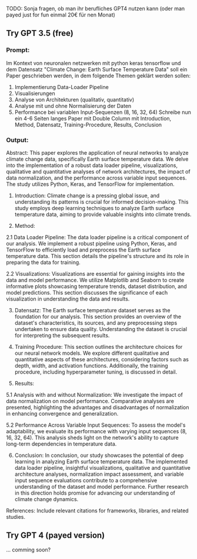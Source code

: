 TODO: Sonja fragen, ob man ihr berufliches GPT4 nutzen kann (oder man payed just for fun einmal 20€ für nen Monat)

## Try GPT 3.5 (free)

### Prompt:

Im Kontext von neuronalen netzwerken mit python keras tensorflow und dem Datensatz "Climate Change: Earth Surface Temperature Data" soll ein Paper geschrieben werden, in dem folgende Themen geklärt werden sollen:
1. Implementierung Data-Loader Pipeline
2. Visualisierungen
3. Analyse von Architekturen (qualitativ, quantitativ)
4. Analyse mit und ohne Normalisierung der Daten
5. Performance bei variablen Input-Sequenzen (8, 16, 32, 64)
Schreibe nun ein 4-6 Seiten langes Paper mit Double Column mit Introduction, Method, Datensatz, Training-Procedure, Results, Conclusion

### Output:

Abstract:
This paper explores the application of neural networks to analyze climate change data, specifically Earth surface temperature data. We delve into the implementation of a robust data loader pipeline, visualizations, qualitative and quantitative analyses of network architectures, the impact of data normalization, and the performance across variable input sequences. The study utilizes Python, Keras, and TensorFlow for implementation.

1. Introduction:
Climate change is a pressing global issue, and understanding its patterns is crucial for informed decision-making. This study employs deep learning techniques to analyze Earth surface temperature data, aiming to provide valuable insights into climate trends.

2. Method:

2.1 Data Loader Pipeline:
The data loader pipeline is a critical component of our analysis. We implement a robust pipeline using Python, Keras, and TensorFlow to efficiently load and preprocess the Earth surface temperature data. This section details the pipeline's structure and its role in preparing the data for training.

2.2 Visualizations:
Visualizations are essential for gaining insights into the data and model performance. We utilize Matplotlib and Seaborn to create informative plots showcasing temperature trends, dataset distribution, and model predictions. This section discusses the significance of each visualization in understanding the data and results.

3. Datensatz:
The Earth surface temperature dataset serves as the foundation for our analysis. This section provides an overview of the dataset's characteristics, its sources, and any preprocessing steps undertaken to ensure data quality. Understanding the dataset is crucial for interpreting the subsequent results.

4. Training Procedure:
This section outlines the architecture choices for our neural network models. We explore different qualitative and quantitative aspects of these architectures, considering factors such as depth, width, and activation functions. Additionally, the training procedure, including hyperparameter tuning, is discussed in detail.

5. Results:

5.1 Analysis with and without Normalization:
We investigate the impact of data normalization on model performance. Comparative analyses are presented, highlighting the advantages and disadvantages of normalization in enhancing convergence and generalization.

5.2 Performance Across Variable Input Sequences:
To assess the model's adaptability, we evaluate its performance with varying input sequences (8, 16, 32, 64). This analysis sheds light on the network's ability to capture long-term dependencies in temperature data.

6. Conclusion:
In conclusion, our study showcases the potential of deep learning in analyzing Earth surface temperature data. The implemented data loader pipeline, insightful visualizations, qualitative and quantitative architecture analyses, normalization impact assessment, and variable input sequence evaluations contribute to a comprehensive understanding of the dataset and model performance. Further research in this direction holds promise for advancing our understanding of climate change dynamics.

References:
Include relevant citations for frameworks, libraries, and related studies.

## Try GPT 4 (payed version)

... comming soon?